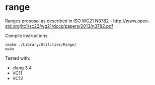 range
=====

Ranges proposal as described in ISO WG21 N3782 - http://www.open-std.org/jtc1/sc22/wg21/docs/papers/2013/n3782.pdf

Compile instructions:

	cmake ./Library/Utilities/Range/
	make

Tested with:
* clang 3.4
* VC11
* VC12

